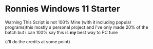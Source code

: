 # Ronnies Windows 11 Starter
Warning This Script is not 100% Mine (with it including popular programs)this mostly a personal project
and i've only made 20% of the batch
but i can 100% say this is **my** best way to PC tune 

(i'll do the credits at some point)

